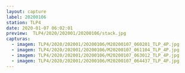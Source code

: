 ```yaml
---
layout: capture
label: 20200106
station: TLP4
date: 2020-01-07 06:02:01
preview:  TLP4/2020/202001/20200106/stack.jpg
capturas:
  - imagem: TLP4/2020/202001/20200106/M20200107_060201_TLP_4P.jpg
  - imagem: TLP4/2020/202001/20200106/M20200107_061104_TLP_4P.jpg
  - imagem: TLP4/2020/202001/20200106/M20200107_063012_TLP_4P.jpg
  - imagem: TLP4/2020/202001/20200106/M20200107_064437_TLP_4P.jpg
---
```

